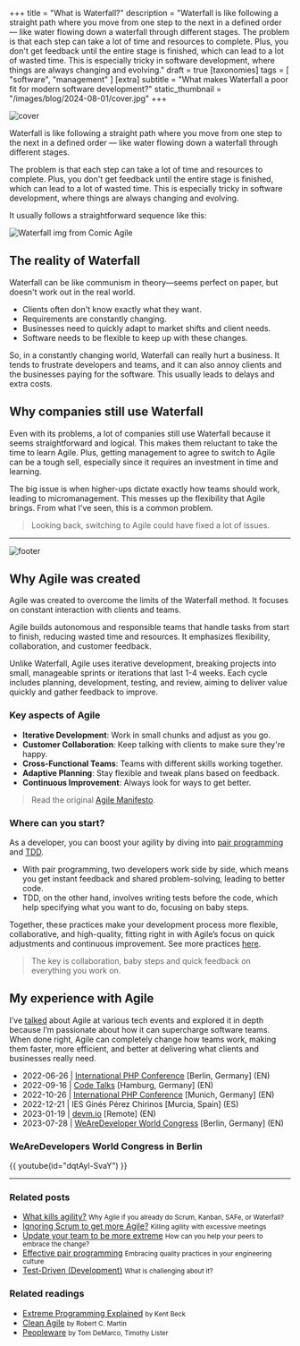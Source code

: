 +++
title = "What is Waterfall?"
description = "Waterfall is like following a straight path where you move from one step to the next in a defined order — like water flowing down a waterfall through different stages. The problem is that each step can take a lot of time and resources to complete. Plus, you don't get feedback until the entire stage is finished, which can lead to a lot of wasted time. This is especially tricky in software development, where things are always changing and evolving."
draft = true
[taxonomies]
tags = [ "software", "management" ]
[extra]
subtitle = "What makes Waterfall a poor fit for modern software development?"
static_thumbnail = "/images/blog/2024-08-01/cover.jpg"
+++

![cover](/images/blog/2024-08-01/cover.jpg)

Waterfall is like following a straight path where you move from one step to the next in a defined order — like water flowing down a waterfall through different stages.

The problem is that each step can take a lot of time and resources to complete. Plus, you don't get feedback until the entire stage is finished, which can lead to a lot of wasted time. This is especially tricky in software development, where things are always changing and evolving.

<!-- more -->

It usually follows a straightforward sequence like this:

![Waterfall img from Comic Agile](/images/blog/2024-08-01/waterfall.jpg)

## The reality of Waterfall

Waterfall can be like communism in theory—seems perfect on paper, but doesn't  work out in the real world.

- Clients often don't know exactly what they want.
- Requirements are constantly changing.
- Businesses need to quickly adapt to market shifts and client needs.
- Software needs to be flexible to keep up with these changes.

So, in a constantly changing world, Waterfall can really hurt a business. It tends to frustrate developers and teams, and it can also annoy clients and the businesses paying for the software. This usually leads to delays and extra costs.

## Why companies still use Waterfall

Even with its problems, a lot of companies still use Waterfall because it seems straightforward and logical. This makes them reluctant to take the time to learn Agile. Plus, getting management to agree to switch to Agile can be a tough sell, especially since it requires an investment in time and learning.

The big issue is when higher-ups dictate exactly how teams should work, leading to micromanagement. This messes up the flexibility that Agile brings. From what I've seen, this is a common problem.

> Looking back, switching to Agile could have fixed a lot of issues.

---

![footer](/images/blog/2024-08-01/footer.jpg)

## Why Agile was created

Agile was created to overcome the limits of the Waterfall method. It focuses on constant interaction with clients and teams.

Agile builds autonomous and responsible teams that handle tasks from start to finish, reducing wasted time and resources. It emphasizes flexibility, collaboration, and customer feedback.

Unlike Waterfall, Agile uses iterative development, breaking projects into small, manageable sprints or iterations that last 1-4 weeks. Each cycle includes planning, development, testing, and review, aiming to deliver value quickly and gather feedback to improve.

### Key aspects of Agile

- **Iterative Development**: Work in small chunks and adjust as you go.
- **Customer Collaboration**: Keep talking with clients to make sure they're happy.
- **Cross-Functional Teams**: Teams with different skills working together.
- **Adaptive Planning**: Stay flexible and tweak plans based on feedback.
- **Continuous Improvement**: Always look for ways to get better.

> Read the original [Agile Manifesto](https://agilemanifesto.org/).

### Where can you start?

As a developer, you can boost your agility by diving into [pair programming](/blog/effective-pair-programming/) and [TDD](/blog/test-driven-development/).

- With pair programming, two developers work side by side, which means you get instant feedback and shared problem-solving, leading to better code.
- TDD, on the other hand, involves writing tests before the code, which help specifying what you want to do, focusing on baby steps.

Together, these practices make your development process more flexible, collaborative, and high-quality, fitting right in with Agile’s focus on quick adjustments and continuous improvement. See more practices [here](/readings/extreme-programming-explained/#practices).

> The key is collaboration, baby steps and quick feedback on everything you work on.

## My experience with Agile

I’ve [talked](/talks/) about Agile at various tech events and explored it in depth because I’m passionate about how it can supercharge software teams. When done right, Agile can completely change how teams work, making them faster, more efficient, and better at delivering what clients and businesses really need.

- 2022-06-26 | [International PHP Conference](https://phpconference.com/mixed/update-your-team-to-be-more-extreme/) [Berlin, Germany] (EN)
- 2022-09-16 | [Code Talks](https://codetalks.de/speakers#speaker-985?event=7) [Hamburg, Germany] (EN)
- 2022-10-26 | [International PHP Conference](https://phpconference.com/mixed/update-your-team-to-be-more-extreme/) [Munich, Germany] (EN)
- 2022-12-21 | IES Ginés Pérez Chirinos [Murcia, Spain] (ES)
- 2023-01-19 | [devm.io](https://devm.io/update-your-team-to-be-more-extreme/) [Remote] (EN)
- 2023-07-28 | [WeAreDeveloper World Congress](https://www.wearedevelopers.com/world-congress) [Berlin, Germany] (EN)

### WeAreDevelopers World Congress in Berlin

{{ youtube(id="dqtAyl-SvaY") }}

---

### Related posts

- [What kills agility?](/blog/what-kills-agility/) <small>Why Agile if you already do Scrum, Kanban, SAFe, or Waterfall?</small>
- [Ignoring Scrum to get more Agile?](/blog/ignoring-scrum-to-get-more-agile/) <small>Killing agility with excessive meetings</small>
- [Update your team to be more extreme](/blog/update-your-team-to-be-more-extreme/) <small>How can you help your peers to embrace the change?</small>
- [Effective pair programming](/blog/effective-pair-programming/) <small>Embracing quality practices in your engineering culture</small>
- [Test-Driven (Development)](/blog/test-driven-development/) <small>What is challenging about it?</small>

### Related readings

- [Extreme Programming Explained](/readings/xp-embrace-change/) <small>by Kent Beck</small>
- [Clean Agile](/readings/clean-agile/) <small>by Robert C. Martin</small>
- [Peopleware](/readings/peopleware) <small>by Tom DeMarco, Timothy Lister</small>
